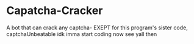 # Capatcha-Cracker
A bot that can crack any captcha- EXEPT for this program's sister code, captchaUnbeatable
idk imma start coding now
see yall then
